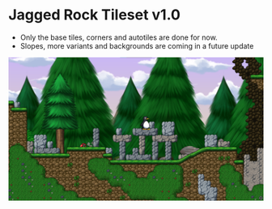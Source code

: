 # Jagged Rock Tileset v1.0

* Only the base tiles, corners and autotiles are done for now.
* Slopes, more variants and backgrounds are coming in a future update

![thumb](https://github.com/Eauix/Super-Tux-Additions/blob/main/Jagged-Rock-Tileset/Thumbnail.png)
